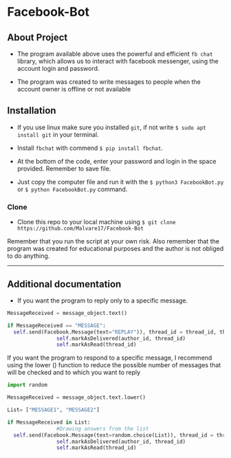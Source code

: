 
# Facebook-Bot

## About Project
- The program available above uses the powerful and efficient `fb chat` library, which allows us to interact with facebook messenger, using the account login and password.

- The program was created to write messages to people when the account owner is offline or not available

## Installation

- If you use linux make sure you installed `git`, if not write `$ sudo apt install git` in your terminal.

- Install `fbchat` with commend `$ pip install fbchat`.

- At the bottom of the code, enter your password and login in the space provided. Remember to save file.

- Just copy the computer file and run it with the `$ python3 FacebookBot.py` or `$ python FacebookBot.py` command.

### Clone

- Clone this repo to your local machine using `$ git clone https://github.com/Malvare17/Facebook-Bot`

Remember that you run the script at your own risk. Also remember that the program was created for educational purposes and the author is not obliged to do anything.


---


## Additional documentation

- If you want the program to reply only to a specific message.
```python
MessageReceived = message_object.text()

if MessageReceived == "MESSAGE":                
  self.send(Facebook.Message(text="REPLAY")), thread_id = thread_id, thread_type = thread_type)
                self.markAsDelivered(author_id, thread_id)
                self.markAsRead(thread_id)
```

If you want the program to respond to a specific message, I recommend using the lower () function to reduce the possible number of messages that will be checked and to which you want to reply
```python
import random

MessageReceived = message_object.text.lower()

List= ["MESSAGE1", "MESSAGE2"]

if MessageReceived in List:
				#Drawing answers from the list                
  self.send(Facebook.Message(text=random.choice(List)), thread_id = thread_id, thread_type = thread_type)
                self.markAsDelivered(author_id, thread_id)
                self.markAsRead(thread_id)
```
